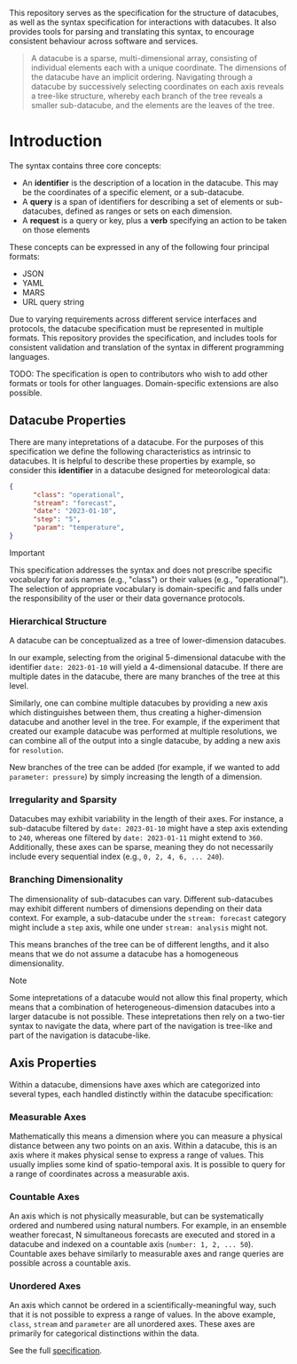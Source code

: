 
This repository serves as the specification for the structure of datacubes, as well as the syntax specification for interactions with datacubes. It also provides tools for parsing and translating this syntax, to encourage consistent behaviour across software and services.

> A datacube is a sparse, multi-dimensional array, consisting of individual elements each with a unique coordinate. The dimensions of the datacube have an implicit ordering. Navigating through a datacube by successively selecting coordinates on each axis reveals a tree-like structure, whereby each branch of the tree reveals a smaller sub-datacube, and the elements are the leaves of the tree.


# Introduction

The syntax contains three core concepts:

* An **identifier** is the description of a location in the datacube. This may be the coordinates of a specific element, or a sub-datacube.
* A **query** is a span of identifiers for describing a set of elements or sub-datacubes, defined as ranges or sets on each dimension.
* A **request** is a query or key, plus a **verb** specifying an action to be taken on those elements

These concepts can be expressed in any of the following four principal formats:
* JSON
* YAML
* MARS
* URL query string

Due to varying requirements across different service interfaces and protocols, the datacube specification must be represented in multiple formats. This repository provides the specification, and includes tools for consistent validation and translation of the syntax in different programming languages.

TODO: The specification is open to contributors who wish to add other formats or tools for other languages. Domain-specific extensions are also possible.

## Datacube Properties

There are many intepretations of a datacube. For the purposes of this specification we define the following characteristics as intrinsic to datacubes. It is helpful to describe these properties by example, so consider this **identifier** in a datacube designed for meteorological data:

```json
{
      "class": "operational",
      "stream": "forecast",
      "date": "2023-01-10",
      "step": "5",
      "param": "temperature",
}
```

> [!IMPORTANT]
> This specification addresses the syntax and does not prescribe specific vocabulary for axis names (e.g., "class") or their values (e.g., "operational"). The selection of appropriate vocabulary is domain-specific and falls under the responsibility of the user or their data governance protocols.

### Hierarchical Structure

  A datacube can be conceptualized as a tree of lower-dimension datacubes.

  In our example, selecting from the original 5-dimensional datacube with the identifier `date: 2023-01-10` will yield a 4-dimensional datacube. If there are multiple dates in the datacube, there are many branches of the tree at this level.

  Similarly, one can combine multiple datacubes by providing a new axis which distinguishes between them, thus creating a higher-dimension datacube and another level in the tree. For example, if the experiment that created our example datacube was performed at multiple resolutions, we can combine all of the output into a single datacube, by adding a new axis for `resolution`.

  New branches of the tree can be added (for example, if we wanted to add `parameter: pressure`) by simply increasing the length of a dimension.

### Irregularity and Sparsity
  
  Datacubes may exhibit variability in the length of their axes. For instance, a sub-datacube filtered by `date: 2023-01-10` might have a step axis extending to `240`, whereas one filtered by `date: 2023-01-11` might extend to `360`. Additionally, these axes can be sparse, meaning they do not necessarily include every sequential index (e.g., `0, 2, 4, 6, ... 240`).

### Branching Dimensionality

  The dimensionality of sub-datacubes can vary. Different sub-datacubes may exhibit different numbers of dimensions depending on their data context. For example, a sub-datacube under the `stream: forecast` category might include a `step` axis, while one under `stream: analysis` might not.

  This means branches of the tree can be of different lengths, and it also means that we do not assume a datacube has a homogeneous dimensionality.

> [!NOTE]
> Some intepretations of a datacube would not allow this final property, which means that a combination of heterogeneous-dimension datacubes into a larger datacube is not possible. These intepretations then rely on a two-tier syntax to navigate the data, where part of the navigation is tree-like and part of the navigation is datacube-like.

## Axis Properties

Within a datacube, dimensions have axes which are categorized into several types, each handled distinctly within the datacube specification:

### Measurable Axes

  Mathematically this means a dimension where you can measure a physical distance between any two points on an axis. Within a datacube, this is an axis where it makes physical sense to express a range of values. This usually implies some kind of spatio-temporal axis. It is possible to query for a range of coordinates across a measurable axis.

### Countable Axes

  An axis which is not physically measurable, but can be systematically ordered and numbered using natural numbers. For example, in an ensemble weather forecast, N simultaneous forecasts are executed and stored in a datacube and indexed on a countable axis (`number: 1, 2, ... 50`). Countable axes behave similarly to measurable axes and range queries are possible across a countable axis.

### Unordered Axes

  An axis which cannot be ordered in a scientifically-meaningful way, such that it is not possible to express a range of values. In the above example, `class`, `stream` and `parameter` are all unordered axes. These axes are primarily for categorical distinctions within the data.

See the full [specification](./spec/readme.md).


